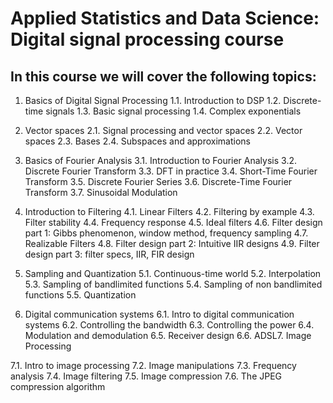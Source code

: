 # Applied Statistics and Data Science: Digital signal processing course 

## In this course we will cover the following topics:

1. Basics of Digital Signal Processing
1.1. Introduction to DSP
1.2. Discrete-time signals
1.3. Basic signal processing
1.4. Complex exponentials

2. Vector spaces
2.1. Signal processing and vector spaces
2.2. Vector spaces
2.3. Bases
2.4. Subspaces and approximations

3. Basics of Fourier Analysis
3.1. Introduction to Fourier Analysis
3.2. Discrete Fourier Transform
3.3. DFT in practice
3.4. Short-Time Fourier Transform
3.5. Discrete Fourier Series
3.6. Discrete-Time Fourier Transform
3.7. Sinusoidal Modulation

4. Introduction to Filtering
4.1. Linear Filters
4.2. Filtering by example
4.3. Filter stability
4.4. Frequency response
4.5. Ideal filters
4.6. Filter design part 1: Gibbs phenomenon, window method, frequency sampling
4.7. Realizable Filters
4.8. Filter design part 2: Intuitive IIR designs
4.9. Filter design part 3: filter specs, IIR, FIR design

5. Sampling and Quantization
5.1. Continuous-time world
5.2. Interpolation
5.3. Sampling of bandlimited functions
5.4. Sampling of non bandlimited functions
5.5. Quantization

6. Digital communication systems
6.1. Intro to digital communication systems
6.2. Controlling the bandwidth
6.3. Controlling the power
6.4. Modulation and demodulation
6.5. Receiver design
6.6. ADSL7. Image Processing

7.1. Intro to image processing
7.2. Image manipulations
7.3. Frequency analysis
7.4. Image filtering
7.5. Image compression
7.6. The JPEG compression algorithm

